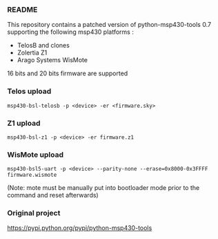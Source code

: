 ### README

This repository contains a patched version of python-msp430-tools 0.7 supporting the following msp430 platforms :

* TelosB and clones
* Zolertia Z1
* Arago Systems WisMote

16 bits and 20 bits firmware are supported

### Telos upload

    msp430-bsl-telosb -p <device> -er <firmware.sky>

### Z1 upload

    msp430-bsl-z1 -p <device> -er firmware.z1

### WisMote upload

    msp430-bsl5-uart -p <device> --parity-none --erase=0x8000-0x3FFFF firmware.wismote

(Note: mote must be manually put into bootloader mode prior to the command and reset afterwards)

### Original project 

https://pypi.python.org/pypi/python-msp430-tools
